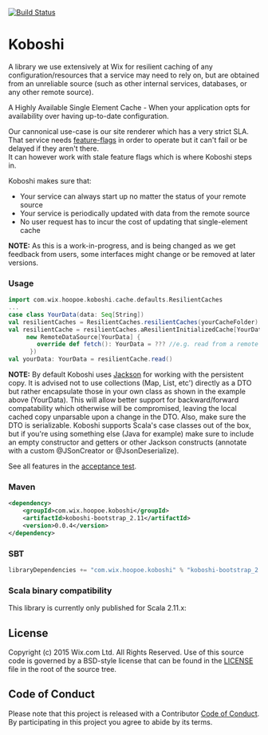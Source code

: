 [![Build Status](https://travis-ci.org/wix/Koboshi.svg?branch=master)](https://travis-ci.org/wix/Koboshi)
# Koboshi
A library we use extensively at Wix for resilient caching of any configuration/resources that a service may need to rely on, but are obtained from an
unreliable source (such as other internal services, databases, or any other remote source).

A Highly Available Single Element Cache - When your application opts for availability over having up-to-date configuration.

Our cannonical use-case is our site renderer which has a very strict SLA.    
That service needs [feature-flags](https://github.com/wix/petri) in order to operate but it can't fail or be delayed if they aren't there.    
It can however work with stale feature flags which is where Koboshi steps in.

Koboshi makes sure that:
- Your service can always start up no matter the status of your remote source
- Your service is periodically updated with data from the remote source
- No user request has to incur the cost of updating that single-element cache

**NOTE:** As this is a work-in-progress, and is being changed as we get feedback from users, some interfaces might change or be removed at later versions.

### Usage

```scala
import com.wix.hoopoe.koboshi.cache.defaults.ResilientCaches
...
case class YourData(data: Seq[String])
val resilientCaches = ResilientCaches.resilientCaches(yourCacheFolder)
val resilientCache = resilientCaches.aResilientInitializedCache[YourData](
     new RemoteDataSource[YourData] {
        override def fetch(): YourData = ??? //e.g. read from a remote service
      })
val yourData: YourData = resilientCache.read()
```
**NOTE:** 
By default Koboshi uses [Jackson]() for working with the persistent copy.
It is advised not to use collections (Map, List, etc') directly as a DTO but rather encapsulate those in your own class as shown in the example above (YourData). This will allow better support for backward/forward compatability which otherwise will be compromised, leaving the local cached copy unparsable upon a change in the DTO.
Also, make sure the DTO is serializable. Koboshi supports Scala's case classes out of the box, but if you're using something else (Java for example) make sure to include an empty constructor and getters or other Jackson constructs (annotate with a custom @JSonCreator or @JsonDeserialize).

See all features in the [acceptance test](koboshi-bootstrap/src/it/java/com/wix/hoopoe/koboshi/ResilientCachesIT.scala).

### Maven

```xml
<dependency>
    <groupId>com.wix.hoopoe.koboshi</groupId>
    <artifactId>koboshi-bootstrap_2.11</artifactId>
    <version>0.0.4</version>
</dependency>
```

### SBT

```scala
libraryDependencies += "com.wix.hoopoe.koboshi" % "koboshi-bootstrap_2.11" % "0.0.4"
```

### Scala binary compatibility
This library is currently only published for Scala 2.11.x:

## License

Copyright (c) 2015 Wix.com Ltd. All Rights Reserved. Use of this source code is governed by a BSD-style license that can be found in the [LICENSE](LICENSE.md) file in the root of the source tree.

## Code of Conduct

Please note that this project is released with a Contributor [Code of Conduct](code_of_conduct.md). By participating in this project you agree to abide by its terms.

